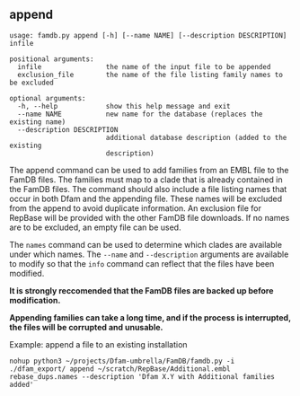 ## append
```
usage: famdb.py append [-h] [--name NAME] [--description DESCRIPTION] infile

positional arguments:
  infile                the name of the input file to be appended
  exclusion_file        the name of the file listing family names to be excluded

optional arguments:
  -h, --help            show this help message and exit
  --name NAME           new name for the database (replaces the existing name)
  --description DESCRIPTION
                        additional database description (added to the existing
                        description)
```

The append command can be used to add families from an EMBL file to the FamDB files. 
The families must map to a clade that is already contained in the FamDB files.
The command should also include a file listing names that occur in both Dfam and the appending file. These names will be excluded from the append to avoid duplicate information. An exclusion file for RepBase will be provided with the other FamDB file downloads.
If no names are to be excluded, an empty file can be used.

The `names` command can be used to determine which clades are available under which names.
The `--name` and `--description` arguments are available to modify so that the `info` command can reflect that the files have been modified.

**It is strongly reccomended that the FamDB files are backed up before modification.**

**Appending families can take a long time, and if the process is interrupted, the files will be corrupted and unusable.**

Example: append a file to an existing installation
```
nohup python3 ~/projects/Dfam-umbrella/FamDB/famdb.py -i ./dfam_export/ append ~/scratch/RepBase/Additional.embl rebase_dups.names --description 'Dfam X.Y with Additional families added'
```